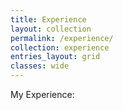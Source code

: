 ```yaml
---
title: Experience
layout: collection
permalink: /experience/
collection: experience
entries_layout: grid
classes: wide
---
```


My Experience:

